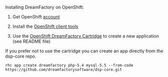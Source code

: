 Installing DreamFactory on OpenShift:

1. Get OpenShift [account](https://www.openshift.com)

2. Install the [OpenShift client tools](https://developers.openshift.com/en/getting-started-client-tools.html)

3. Use the [OpenShift DreamFactory Cartridge](https://github.com/dreamfactorysoftware/openshift-dreamfactory-cartridge) to create a new application (see README file)

If you prefer not to use the cartridge you can create an app directly from the dsp-core repo.

```rhc app create dreamfactory php-5.4 mysql-5.5 --from-code https://github.com/dreamfactorysoftware/dsp-core.git```